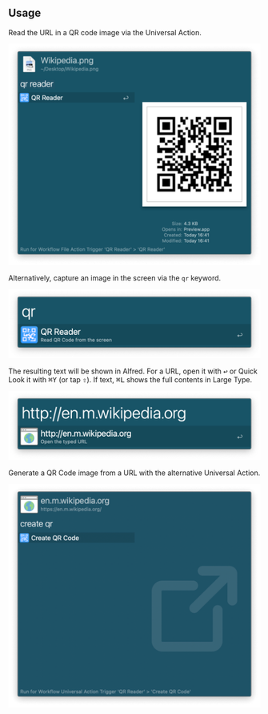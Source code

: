 ## Usage

Read the URL in a QR code image via the Universal Action.

![Universal Action for reading QR Codes](images/uaread.png)

Alternatively, capture an image in the screen via the `qr` keyword.

![Begin image capture](images/qr.png)

The resulting text will be shown in Alfred. For a URL, open it with <kbd>↩</kbd> or Quick Look it with <kbd>⌘</kbd><kbd>Y</kbd> (or tap <kbd>⇧</kbd>). If text, <kbd>⌘</kbd><kbd>L</kbd> shows the full contents in Large Type.

![URL preview](images/wikipedia.png)

Generate a QR Code image from a URL with the alternative Universal Action.

![Generate QR Code](images/uacreate.png)
